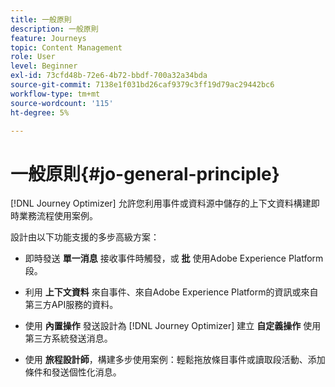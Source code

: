 ```yaml
---
title: 一般原則
description: 一般原則
feature: Journeys
topic: Content Management
role: User
level: Beginner
exl-id: 73cfd48b-72e6-4b72-bbdf-700a32a34bda
source-git-commit: 7138e1f031bd26caf9379c3ff19d79ac29442bc6
workflow-type: tm+mt
source-wordcount: '115'
ht-degree: 5%

---
```


# 一般原則{#jo-general-principle}

[!DNL Journey Optimizer] 允許您利用事件或資料源中儲存的上下文資料構建即時業務流程使用案例。

設計由以下功能支援的多步高級方案：

* 即時發送 **單一消息** 接收事件時觸發，或 **批** 使用Adobe Experience Platform段。

* 利用 **上下文資料** 來自事件、來自Adobe Experience Platform的資訊或來自第三方API服務的資料。

* 使用 **內置操作** 發送設計為 [!DNL Journey Optimizer] 建立 **自定義操作** 使用第三方系統發送消息。

* 使用 **旅程設計師**，構建多步使用案例：輕鬆拖放條目事件或讀取段活動、添加條件和發送個性化消息。
